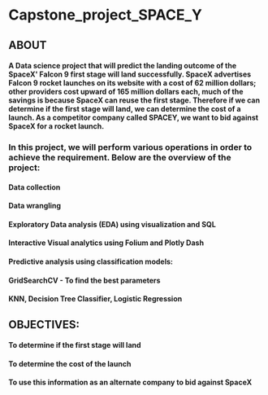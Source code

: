 # Capstone_project_SPACE_Y
## ABOUT
#### A Data science project that will predict the landing outcome of the SpaceX' Falcon 9 first stage will land successfully. SpaceX advertises Falcon 9 rocket launches on its website with a cost of 62 million dollars; other providers cost upward of 165 million dollars each, much of the savings is because SpaceX can reuse the first stage. Therefore if we can determine if the first stage will land, we can determine the cost of a launch. As a competitor company called SPACEY, we want to bid against SpaceX for a rocket launch.

### In this project, we will perform various operations in order to achieve the requirement. Below are the overview of the project:
#### Data collection
#### Data wrangling
#### Exploratory Data analysis (EDA) using visualization and SQL
#### Interactive Visual analytics using Folium and Plotly Dash
#### Predictive analysis using classification models:
#### GridSearchCV - To find the best parameters
#### KNN, Decision Tree Classifier, Logistic Regression


## OBJECTIVES:

#### To determine if the first stage will land
#### To determine the cost of the launch
#### To use this information as an alternate company to bid against SpaceX




